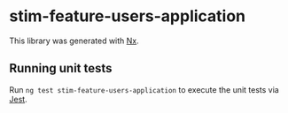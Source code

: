 # stim-feature-users-application

This library was generated with [Nx](https://nx.dev).

## Running unit tests

Run `ng test stim-feature-users-application` to execute the unit tests via [Jest](https://jestjs.io).
